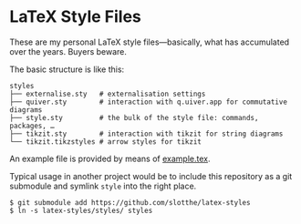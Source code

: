 # LaTeX Style Files

These are my personal LaTeX style files<!--
-->—basically, what has accumulated over the years.
Buyers beware.

The basic structure is like this:

    styles
    ├── externalise.sty   # externalisation settings
    ├── quiver.sty        # interaction with q.uiver.app for commutative diagrams
    ├── style.sty         # the bulk of the style file: commands, packages, …
    ├── tikzit.sty        # interaction with tikzit for string diagrams
    └── tikzit.tikzstyles # arrow styles for tikzit

An example file is provided by means of [example.tex](./example.tex).

Typical usage in another project would be to include this repository as a git submodule and symlink `style` into the right place.

``` console
$ git submodule add https://github.com/slotthe/latex-styles
$ ln -s latex-styles/styles/ styles
```

